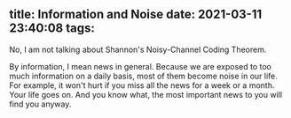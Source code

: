 title: Information and Noise
date: 2021-03-11 23:40:08
tags:
---
No, I am not talking about Shannon's Noisy-Channel Coding Theorem.

By information, I mean news in general. Because we are exposed to too much information on a daily basis, most of them become noise in our life. For example, it won't hurt if you miss all the news for a week or a month. Your life goes on. And you know what, the most important news to you will find you anyway. 